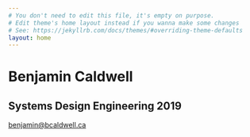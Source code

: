 ```yaml
---
# You don't need to edit this file, it's empty on purpose.
# Edit theme's home layout instead if you wanna make some changes
# See: https://jekyllrb.com/docs/themes/#overriding-theme-defaults
layout: home
---
```


# Benjamin Caldwell

## Systems Design Engineering 2019

[benjamin@bcaldwell.ca](mailto:benjamin@bcaldwell.ca)